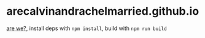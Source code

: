 arecalvinandrachelmarried.github.io
===================================

[are we?](http://arecalvinandrachelmarried.github.io/), install deps with `npm install`, build with `npm run build`
